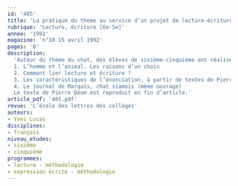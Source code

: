 ```yaml
---
id: '485'
title: 'La pratique du thème au service d’un projet de lecture-écriture '
rubrique: 'Lecture, écriture [6e-5e]'
annee: '1991'
magazine: 'n°10 15 avril 1992'
pages: '8'
description: 
  'Autour du thème du chat, des élèves de sixième-cinquième ont réalisé une monographie. Intérêt de l’aspect transdisciplinaire de ce travail et sensibilisation à la lecture…
  1. L’homme et l’animal. Les raisons d’un choix
  2. Comment lier lecture et écriture ?
  3. Les caractéristiques de l’énonciation, à partir de textes de Pierre Déom et de Zola parus dans « Redécouvrir le chat » (l’école des loisirs)
  4. Le journal de Marquis, chat siamois (même ouvrage)
  Le texte de Pierre Déom est reproduit en fin d’article.'
article_pdf: '485.pdf'
revue: 'L’école des lettres des collèges'
auteurs:
- Yves Lucas
disciplines:
- français
niveau_etudes:
- sixième
- cinquième
programmes:
- lecture - méthodologie
- expression écrite - méthodologie
---
```

